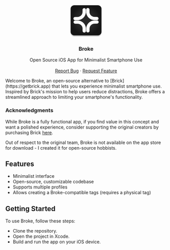 <div align="center">
  <a href="https://github.com/OzTamir/broke">
    <img src="Icon.png" alt="Logo" style="height:100px; width:100px">
  </a>

  <h3 align="center">Broke</h3>

  <p align="center">
    Open Source iOS App for Minimalist Smartphone Use
    <br />
    <br />
    <a href="https://github.com/OzTamir/broke/issues">Report Bug</a>
    ·
    <a href="https://github.com/OzTamir/broke/issues">Request Feature</a>
  </p>
</div>
Welcome to Broke, an open-source alternative to [Brick](https://getbrick.app) that lets you experience minimalist smartphone use.
Inspired by Brick's mission to help users reduce distractions, Broke offers a streamlined approach to limiting your smartphone's functionality.

### Acknowledgments
While Broke is a fully functional app, if you find value in this concept and want a polished experience, consider supporting the original creators by purchasing Brick [here](https://getbrick.app/shop).

Out of respect to the original team, Broke is not available on the app store for download - I created it for open-source hobbists.

## Features
* Minimalist interface
* Open-source, customizable codebase
* Supports multiple profiles
* Allows creating a Broke-compatible tags (requires a physical tag)

## Getting Started
To use Broke, follow these steps:
* Clone the repository.
* Open the project in Xcode.
* Build and run the app on your iOS device.
